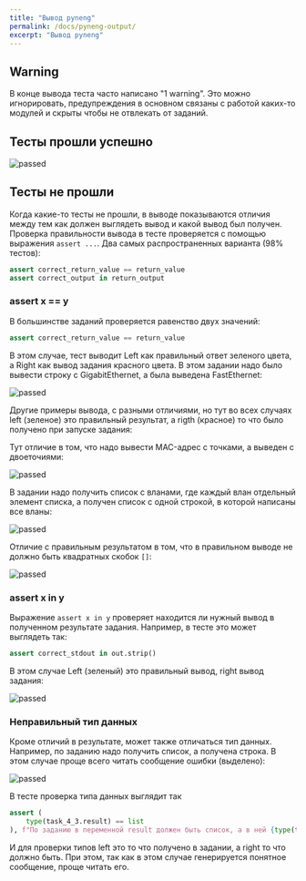 ```yaml
---
title: "Вывод pyneng"
permalink: /docs/pyneng-output/
excerpt: "Вывод pyneng"
---
```


## Warning

В конце вывода теста часто написано "1 warning". Это можно игнорировать, предупреждения в основном связаны с работой
каких-то модулей и скрыты чтобы не отвлекать от заданий.


## Тесты прошли успешно

![passed](/assets/images/ptest_output_5.png)

## Тесты не прошли

Когда какие-то тесты не прошли, в выводе показываются отличия между тем как должен выглядеть вывод и какой
вывод был получен.
Проверка правильности вывода в тесте проверяется с помощью выражения `assert ...`. Два самых распространенных варианта (98% тестов):

```python
assert correct_return_value == return_value
assert correct_output in return_output
```

### assert x == y

В большинстве заданий проверяется равенство двух значений:

```python
assert correct_return_value == return_value
```

В этом случае, тест выводит Left как правильный ответ зеленого цвета, а Right как вывод задания красного цвета.
В этом задании надо было вывести строку с GigabitEthernet, а была выведена FastEthernet:

![passed](/assets/images/pyneng_output_1.png)

Другие примеры вывода, с разными отличиями, но тут во всех случаях left (зеленое) это правильный результат,
а rigth (красное) то что было получено при запуске задания:

Тут отличие в том, что надо вывести MAC-адрес с точками, а выведен с двоеточиями:

![passed](/assets/images/pyneng_output_3.png)

В задании надо получить список с вланами, где каждый влан отдельный элемент списка, а получен список с одной строкой, в которой написаны все вланы:

![passed](/assets/images/pyneng_output_2.png)

Отличие с правильным результатом в том, что в правильном выводе не должно быть квадратных скобок `[]`:

![passed](/assets/images/pyneng_output_4.png)


### assert x in y

Выражение `assert x in y` проверяет находится ли нужный вывод в полученном результате задания.
Например, в тесте это может выглядеть так:

```python
assert correct_stdout in out.strip()
```

В этом случае Left (зеленый) это правильный вывод, right вывод задания:

![passed](/assets/images/ptest_output_1.png)


### Неправильный тип данных

Кроме отличий в результате, может также отличаться тип данных. Например, по заданию надо получить список,
а получена строка. В этом случае проще всего читать сообщение ошибки (выделено):

![passed](/assets/images/pyneng_output_5.png)

В тесте проверка типа данных выглядит так

```python
assert (
    type(task_4_3.result) == list
), f"По заданию в переменной result должен быть список, а в ней {type(task_4_3.result).__name__}"
```

И для проверки типов left это то что получено в задании, а right то что должно быть. При этом,
так как в этом случае генерируется понятное сообщение, проще читать его.
